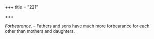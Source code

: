 +++
title = "221"

+++

*Forbearance.* – Fathers and sons have much more forbearance for each other than mothers and daughters.


